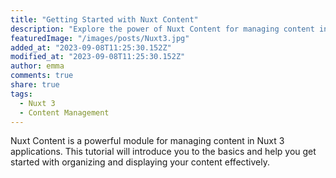 ```yaml
---
title: "Getting Started with Nuxt Content"
description: "Explore the power of Nuxt Content for managing content in your Nuxt 3 applications."
featuredImage: "/images/posts/Nuxt3.jpg"
added_at: "2023-09-08T11:25:30.152Z"
modified_at: "2023-09-08T11:25:30.152Z"
author: emma
comments: true
share: true
tags:
  - Nuxt 3
  - Content Management
---
```


Nuxt Content is a powerful module for managing content in Nuxt 3 applications. This tutorial will introduce you to the basics and help you get started with organizing and displaying your content effectively.
